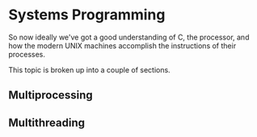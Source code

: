 # Systems Programming 

So now ideally we've got a good understanding of C, the processor, and how the modern UNIX machines accomplish the instructions of their processes. 



This topic is broken up into a couple of sections. 


## 
## Multiprocessing
## Multithreading  
